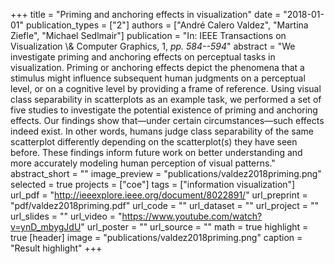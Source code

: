 +++
title = "Priming and anchoring effects in visualization"
date = "2018-01-01"
publication_types = ["2"]
authors = ["André Calero Valdez", "Martina Ziefle", "Michael Sedlmair"]
publication = "In: IEEE Transactions on Visualization \\& Computer Graphics, 1, _pp. 584--594_"
abstract = "We investigate priming and anchoring effects on perceptual tasks in visualization. Priming or anchoring effects depict the phenomena that a stimulus might influence subsequent human judgments on a perceptual level, or on a cognitive level by providing a frame of reference. Using visual class separability in scatterplots as an example task, we performed a set of five studies to investigate the potential existence of priming and anchoring effects. Our findings show that—under certain circumstances—such effects indeed exist. In other words, humans judge class separability of the same scatterplot differently depending on the scatterplot(s) they have seen before. These findings inform future work on better understanding and more accurately modeling human perception of visual patterns."
abstract_short = ""
image_preview = "publications/valdez2018priming.png"
selected = true
projects = ["coe"]
tags = ["information visualization"]
url_pdf = "http://ieeexplore.ieee.org/document/8022891/"
url_preprint = "pdf/valdez2018priming.pdf"
url_code = ""
url_dataset = ""
url_project = ""
url_slides = ""
url_video = "https://www.youtube.com/watch?v=ynD_mbygJdU"
url_poster = ""
url_source = ""
math = true
highlight = true
[header]
image = "publications/valdez2018priming.png"
caption = "Result highlight"
+++
